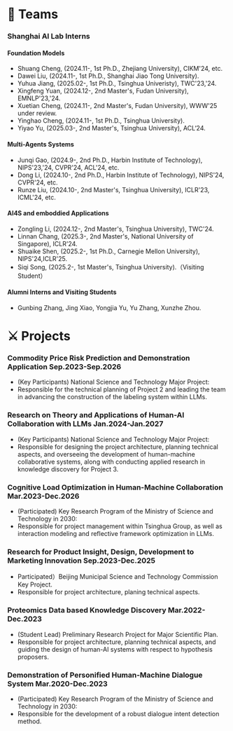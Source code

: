# 🌃 Teams

### Shanghai AI Lab Interns

#### Foundation Models 
- Shuang Cheng, (2024.11-, 1st Ph.D., Zhejiang University), CIKM'24, etc. 
- Dawei Liu, (2024.11-, 1st Ph.D., Shanghai Jiao Tong University). 
- Yuhua Jiang, (2025.02-, 1st Ph.D., Tsinghua Univeristy), TWC'23,'24. 
- Xingfeng Yuan, (2024.12-, 2nd Master's, Fudan University), EMNLP'23,'24.
- Xuetian Cheng, (2024.11-, 2nd Master's, Fudan University), WWW'25 under review.
- Yinghao Cheng, (2024.11-, 1st Ph.D., Tsinghua University).
- Yiyao Yu, (2025.03-, 2nd Master's, Tsinghua University), ACL‘24.
  
#### Multi-Agents Systems
- Junqi Gao, (2024.9-, 2nd Ph.D., Harbin Institute of Technology), NIPS'23,'24, CVPR'24, ACL'24, etc.
- Dong Li, (2024.10-, 2nd Ph.D., Harbin Institute of Technology), NIPS'24, CVPR'24, etc.
- Runze Liu, (2024.10-, 2nd Master's, Tsinghua University), ICLR'23, ICML'24, etc. 

#### AI4S and emboddied Applications
- Zongling Li, (2024.12-, 2nd Master's, Tsinghua University), TWC'24.
- Linnan Chang, (2025.3-, 2nd Master's, National University of Singapore), ICLR'24. 
- Shuaike Shen, (2025.2-, 1st Ph.D., Carnegie Mellon University), NIPS'24,ICLR'25.
- Siqi Song, (2025.2-, 1st Master's, Tsinghua University).（Visiting Student）

#### Alumni Interns and Visiting Students
- Gunbing Zhang, Jing Xiao, Yongjia Yu, Yu Zhang, Xunzhe Zhou.

# ⚔ Projects
### Commodity Price Risk Prediction and Demonstration Application **Sep.2023-Sep.2026**
  - (Key Participants)  National Science and Technology Major Project:
  - Responsible for the technical planning of Project 2 and leading the team in advancing the construction of the labeling system within LLMs.

### Research on Theory and Applications of Human-AI Collaboration with LLMs **Jan.2024-Jan.2027**
  - (Key Participants) National Science and Technology Major Project:
  -  Responsible for designing the project architecture, planning technical aspects, and overseeing the development of human-machine collaborative systems, along with conducting applied research in knowledge discovery for Project 3.
    
### Cognitive Load Optimization in Human-Machine Collaboration **Mar.2023-Dec.2026**
  - (Participated) Key Research Program of the Ministry of Science and Technology in 2030:
  - Responsible for project management within Tsinghua Group, as well as interaction modeling and reflective framework optimization in LLMs.

### Research for Product Insight, Design, Development to Marketing Innovation **Sep.2023-Dec.2025**
  - Participated）Beijing Municipal Science and Technology Commission Key Project.
  - Responsible for project architecture, planing technical aspects.

### Proteomics Data based Knowledge Discovery **Mar.2022-Dec.2023** 
  - (Student Lead) Preliminary Research Project for Major Scientific Plan.
  - Responsible for project architecture, planning technical aspects, and guiding the design of human-AI systems with respect to hypothesis proposers.
    
### Demonstration of Personified Human-Machine Dialogue System **Mar.2020-Dec.2023**
  - (Participated) Key Research Program of the Ministry of Science and Technology in 2030: 
  - Responsible for the development of a robust dialogue intent detection method.


<script type='text/javascript' id='clustrmaps' src='//cdn.clustrmaps.com/map_v2.js?cl=ffffff&w=243&t=n&d=ujpjNGmVrdWti53wqBuAxF7eHAjpY90xVVy6lWB7ZdI&co=2d78ad&ct=ffffff&cmo=3acc3a&cmn=ff5353'></script>
